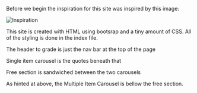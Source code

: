 Before we begin the inspiration for this site was inspired by this image: 

![Inspiration](inspiration.jpg)

This site is created with HTML using bootsrap and a tiny amount of CSS. All of the styling is done in the index file.

The header to grade is just the nav bar at the top of the page

Single item carousel is the quotes beneath that

Free section is sandwiched between the two carousels

As hinted at above, the Multiple Item Carousel is bellow the free section.

